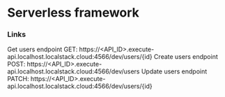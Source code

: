 # Serverless framework
### Links
Get users endpoint GET: https://<API_ID>.execute-api.localhost.localstack.cloud:4566/dev/users/{id}
Create users endpoint POST: https://<API_ID>.execute-api.localhost.localstack.cloud:4566/dev/users
Update users endpoint PATCH: https://<API_ID>.execute-api.localhost.localstack.cloud:4566/dev/users/{id}